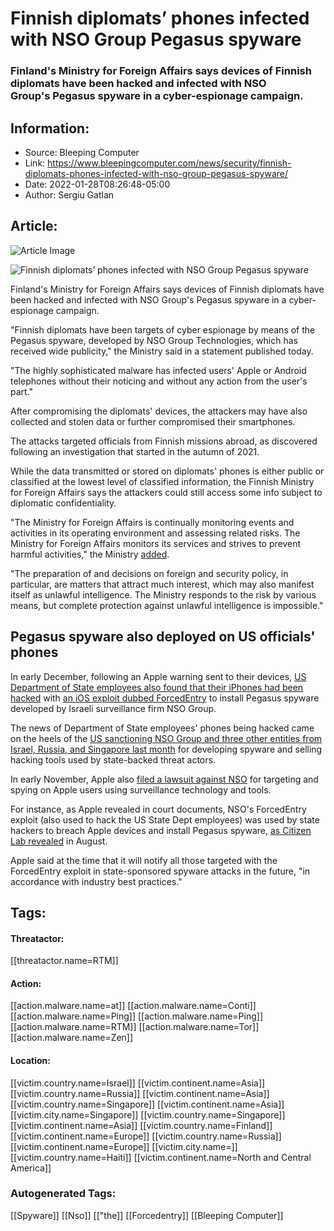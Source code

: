 # Finnish diplomats’ phones infected with NSO Group Pegasus spyware
### Finland's Ministry for Foreign Affairs says devices of Finnish diplomats have been hacked and infected with NSO Group's Pegasus spyware in a cyber-espionage campaign.

## Information:
+ Source: Bleeping Computer
+ Link: https://www.bleepingcomputer.com/news/security/finnish-diplomats-phones-infected-with-nso-group-pegasus-spyware/
+ Date: 2022-01-28T08:26:48-05:00
+ Author: Sergiu Gatlan


## Article:
![Article Image](https://www.bleepstatic.com/content/hl-images/2021/07/15/Lights-Man-Action.jpg)

![Finnish diplomats’ phones infected with NSO Group Pegasus spyware](https://www.bleepstatic.com/content/hl-images/2021/07/15/Lights-Man-Action.jpg)


Finland's Ministry for Foreign Affairs says devices of Finnish diplomats have been hacked and infected with NSO Group's Pegasus spyware in a cyber-espionage campaign.


"Finnish diplomats have been targets of cyber espionage by means of the Pegasus spyware, developed by NSO Group Technologies, which has received wide publicity," the Ministry said in a statement published today.


"The highly sophisticated malware has infected users' Apple or Android telephones without their noticing and without any action from the user's part."


After compromising the diplomats' devices, the attackers may have also collected and stolen data or further compromised their smartphones.


The attacks targeted officials from Finnish missions abroad, as discovered following an investigation that started in the autumn of 2021.


While the data transmitted or stored on diplomats' phones is either public or classified at the lowest level of classified information, the Finnish Ministry for Foreign Affairs says the attackers could still access some info subject to diplomatic confidentiality.


"The Ministry for Foreign Affairs is continually monitoring events and activities in its operating environment and assessing related risks. The Ministry for Foreign Affairs monitors its services and strives to prevent harmful activities," the Ministry [added](https://um.fi/current-affairs/-/asset_publisher/gc654PySnjTX/content/ulkoministerio-on-saanut-selvitettya-siihen-kohdistuneen-vakoilutapauksen).


"The preparation of and decisions on foreign and security policy, in particular, are matters that attract much interest, which may also manifest itself as unlawful intelligence. The Ministry responds to the risk by various means, but complete protection against unlawful intelligence is impossible."


Pegasus spyware also deployed on US officials' phones
-----------------------------------------------------


In early December, following an Apple warning sent to their devices, [US Department of State employees also found that their iPhones had been hacked](https://www.bleepingcomputer.com/news/security/us-state-dept-employees-phones-hacked-using-nso-spyware/) with [an iOS exploit dubbed ForcedEntry](https://www.bleepingcomputer.com/news/apple/new-zero-click-iphone-exploit-used-to-deploy-nso-spyware/) to install Pegasus spyware developed by Israeli surveillance firm NSO Group.


The news of Department of State employees' phones being hacked came on the heels of the [US sanctioning NSO Group and three other entities from Israel, Russia, and Singapore last month](https://www.bleepingcomputer.com/news/security/us-sanctions-nso-group-and-three-others-for-spyware-and-exploit-sales/) for developing spyware and selling hacking tools used by state-backed threat actors.


In early November, Apple also [filed a lawsuit against NSO](https://www.bleepingcomputer.com/news/apple/apple-sues-spyware-maker-nso-group-notifies-ios-exploit-targets/) for targeting and spying on Apple users using surveillance technology and tools.


For instance, as Apple revealed in court documents, NSO's ForcedEntry exploit (also used to hack the US State Dept employees) was used by state hackers to breach Apple devices and install Pegasus spyware, [as Citizen Lab revealed](https://www.bleepingcomputer.com/news/apple/new-zero-click-iphone-exploit-used-to-deploy-nso-spyware/) in August.


Apple said at the time that it will notify all those targeted with the ForcedEntry exploit in state-sponsored spyware attacks in the future, "in accordance with industry best practices."





## Tags:

#### Threatactor:
[[threatactor.name=RTM]]

#### Action:
[[action.malware.name=at]] [[action.malware.name=Conti]] [[action.malware.name=Ping]] [[action.malware.name=Ping]] [[action.malware.name=RTM]] [[action.malware.name=Tor]] [[action.malware.name=Zen]]

#### Location:
[[victim.country.name=Israel]] [[victim.continent.name=Asia]] [[victim.country.name=Russia]] [[victim.continent.name=Asia]] [[victim.country.name=Singapore]] [[victim.continent.name=Asia]] [[victim.city.name=Singapore]] [[victim.country.name=Singapore]] [[victim.continent.name=Asia]] [[victim.country.name=Finland]] [[victim.continent.name=Europe]] [[victim.country.name=Russia]] [[victim.continent.name=Europe]] [[victim.city.name=]] [[victim.country.name=Haiti]] [[victim.continent.name=North and Central America]]

### Autogenerated Tags:
[[Spyware]] [[Nso]] [["the]] [[Forcedentry]] [[Bleeping Computer]]

